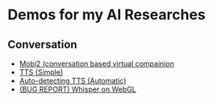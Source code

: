 # Demos for my AI Researches
## Conversation
* [Mobi2 (conversation based virtual compainion](https://foundway.github.io/AIDemos/Mobi2)
* [TTS (Simple)](https://foundway.github.io/AIDemos/Simple)
* [Auto-detecting TTS (Automatic)](https://foundway.github.io/AIDemos/Auto)
* [(BUG REPORT) Whisper on WebGL](https://foundway.github.io/AIDemos/TTS)

